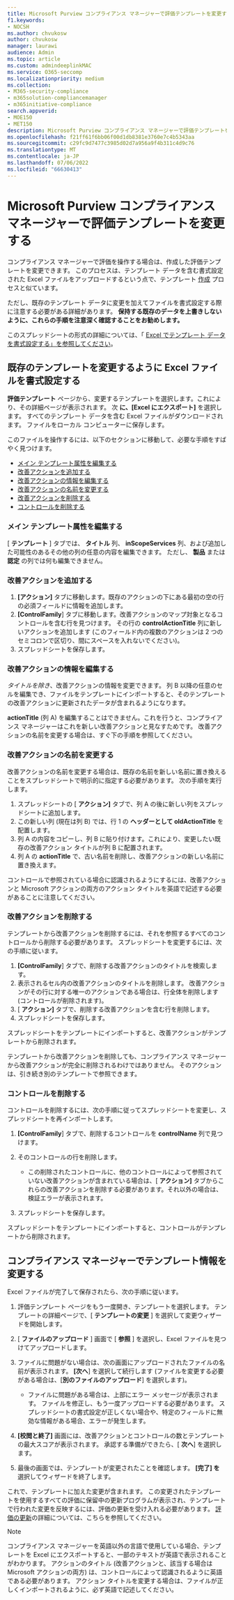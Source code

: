 ```yaml
---
title: Microsoft Purview コンプライアンス マネージャーで評価テンプレートを変更する
f1.keywords:
- NOCSH
ms.author: chvukosw
author: chvukosw
manager: laurawi
audience: Admin
ms.topic: article
ms.custom: admindeeplinkMAC
ms.service: O365-seccomp
ms.localizationpriority: medium
ms.collection:
- M365-security-compliance
- m365solution-compliancemanager
- m365initiative-compliance
search.appverid:
- MOE150
- MET150
description: Microsoft Purview コンプライアンス マネージャーで評価テンプレートを変更する方法について説明します。
ms.openlocfilehash: f21ff61f6bb06f00d1db8381e3760e7c4b5343aa
ms.sourcegitcommit: c29fc9d7477c3985d02d7a956a9f4b311c4d9c76
ms.translationtype: MT
ms.contentlocale: ja-JP
ms.lasthandoff: 07/06/2022
ms.locfileid: "66630413"
---
```

# <a name="modify-assessment-templates-in-microsoft-purview-compliance-manager"></a>Microsoft Purview コンプライアンス マネージャーで評価テンプレートを変更する

コンプライアンス マネージャーで評価を操作する場合は、作成した評価テンプレートを変更できます。 このプロセスは、テンプレート データを含む書式設定された Excel ファイルをアップロードするという点で、テンプレート [作成](compliance-manager-templates-create.md) プロセスと似ています。

ただし、既存のテンプレート データに変更を加えてファイルを書式設定する際に注意する必要がある詳細があります。 **保持する既存のデータを上書きしないように、これらの手順を注意深く確認することをお勧めします。**

このスプレッドシートの形式の詳細については、「 [Excel でテンプレート データを書式設定する」を参照してください](compliance-manager-templates-format-excel.md)。

## <a name="format-your-excel-file-to-modify-an-existing-template"></a>既存のテンプレートを変更するように Excel ファイルを書式設定する

**評価テンプレート** ページから、変更するテンプレートを選択します。これにより、その詳細ページが表示されます。 次 **に、[Excel にエクスポート]** を選択します。 すべてのテンプレート データを含む Excel ファイルがダウンロードされます。 ファイルをローカル コンピューターに保存します。

このファイルを操作するには、以下のセクションに移動して、必要な手順をすばやく見つけます。

- [メイン テンプレート属性を編集する](#edit-the-main-template-attributes)
- [改善アクションを追加する](#add-an-improvement-action)
- [改善アクションの情報を編集する](#edit-an-improvement-actions-information)
- [改善アクションの名前を変更する](#change-an-improvement-actions-name)
- [改善アクションを削除する](#remove-an-improvement-action)
- [コントロールを削除する](#remove-a-control)

### <a name="edit-the-main-template-attributes"></a>メイン テンプレート属性を編集する

[ **テンプレート** ] タブでは、 **タイトル** 列、 **inScopeServices** 列、および追加した可能性のあるその他の列の任意の内容を編集できます。 ただし、 **製品** または **認定** の列では何も編集できません。

### <a name="add-an-improvement-action"></a>改善アクションを追加する

1. **[アクション]** タブに移動します。既存のアクションの下にある最初の空の行の必須フィールドに情報を追加します。
2. **[ControlFamily**] タブに移動します。改善アクションのマップ対象となるコントロールを含む行を見つけます。 その行の **controlActionTitle** 列に新しいアクションを追加します (このフィールド内の複数のアクションは 2 つのセミコロンで区切り、間にスペースを入れないでください)。
3. スプレッドシートを保存します。

### <a name="edit-an-improvement-actions-information"></a>改善アクションの情報を編集する

*タイトルを除き*、改善アクションの情報を変更できます。 列 B 以降の任意のセルを編集でき、ファイルをテンプレートにインポートすると、そのテンプレートの改善アクションに更新されたデータが含まれるようになります。

**actionTitle** (列 A) を編集することはできません。これを行うと、コンプライアンス マネージャーはこれを新しい改善アクションと見なすためです。 改善アクションの名前を変更する場合は、すぐ下の手順を参照してください。

### <a name="change-an-improvement-actions-name"></a>改善アクションの名前を変更する

改善アクションの名前を変更する場合は、既存の名前を新しい名前に置き換えることをスプレッドシートで明示的に指定する必要があります。 次の手順を実行します。

1. スプレッドシートの [ **アクション]** タブで、列 A の後に新しい列をスプレッドシートに追加します。
2. この新しい列 (現在は列 B) では、行 1 の **ヘッダーとして oldActionTitle** を配置します。
3. 列 A の内容をコピーし、列 B に貼り付けます。これにより、変更したい既存の改善アクション タイトルが列 B に配置されます。
4. 列 A の **actionTitle** で、古い名前を削除し、改善アクションの新しい名前に置き換えます。

コントロールで参照されている場合に認識されるようにするには、改善アクションと Microsoft アクションの両方のアクション タイトルを英語で記述する必要があることに注意してください。

### <a name="remove-an-improvement-action"></a>改善アクションを削除する

テンプレートから改善アクションを削除するには、それを参照するすべてのコントロールから削除する必要があります。 スプレッドシートを変更するには、次の手順に従います。

1. **[ControlFamily**] タブで、削除する改善アクションのタイトルを検索します。
2. 表示されるセル内の改善アクションのタイトルを削除します。 改善アクションがその行に対する唯一のアクションである場合は、行全体を削除します (コントロールが削除されます)。
3. [ **アクション]** タブで、削除する改善アクションを含む行を削除します。
4. スプレッドシートを保存します。

スプレッドシートをテンプレートにインポートすると、改善アクションがテンプレートから削除されます。

テンプレートから改善アクションを削除しても、コンプライアンス マネージャーから改善アクションが完全に削除されるわけではありません。 そのアクションは、引き続き別のテンプレートで参照できます。

### <a name="remove-a-control"></a>コントロールを削除する

コントロールを削除するには、次の手順に従ってスプレッドシートを変更し、スプレッドシートを再インポートします。

1. **[ControlFamily**] タブで、削除するコントロールを **controlName** 列で見つけます。
2. そのコントロールの行を削除します。
    - この削除されたコントロールに、他のコントロールによって参照されていない改善アクションが含まれている場合は、[ **アクション]** タブからこれらの改善アクションを削除する必要があります。それ以外の場合は、検証エラーが表示されます。

3. スプレッドシートを保存します。

スプレッドシートをテンプレートにインポートすると、コントロールがテンプレートから削除されます。

## <a name="modify-template-info-in-compliance-manager"></a>コンプライアンス マネージャーでテンプレート情報を変更する

Excel ファイルが完了して保存されたら、次の手順に従います。

1. 評価テンプレート ページをもう一度開き、テンプレートを選択します。 テンプレートの詳細ページで、[ **テンプレートの変更** ] を選択して変更ウィザードを開始します。
2. [ **ファイルのアップロード** ] 画面で [ **参照** ] を選択し、Excel ファイルを見つけてアップロードします。
3. ファイルに問題がない場合は、次の画面にアップロードされたファイルの名前が表示されます。 **[次へ**] を選択して続行します (ファイルを変更する必要がある場合は、[**別のファイルのアップロード**] を選択します)。
    - ファイルに問題がある場合は、上部にエラー メッセージが表示されます。 ファイルを修正し、もう一度アップロードする必要があります。 スプレッドシートの書式設定が正しくない場合や、特定のフィールドに無効な情報がある場合、エラーが発生します。

4. **[校閲と終了]** 画面には、改善アクションとコントロールの数とテンプレートの最大スコアが表示されます。 承認する準備ができたら、[ **次へ**] を選択します。
5. 最後の画面では、テンプレートが変更されたことを確認します。 **[完了] を** 選択してウィザードを終了します。

これで、テンプレートに加えた変更が含まれます。 この変更されたテンプレートを使用するすべての評価に保留中の更新プログラムが表示され、テンプレートで行われた変更を反映するには、評価の更新を受け入れる必要があります。 [評価の更新](compliance-manager-assessments.md#accept-updates-to-assessments)の詳細については、こちらを参照してください。

> [!NOTE]
> コンプライアンス マネージャーを英語以外の言語で使用している場合、テンプレートを Excel にエクスポートすると、一部のテキストが英語で表示されることがわかります。 アクションのタイトル (改善アクションと、該当する場合は Microsoft アクションの両方) は、コントロールによって認識されるように英語である必要があります。 アクション タイトルを変更する場合は、ファイルが正しくインポートされるように、必ず英語で記述してください。

